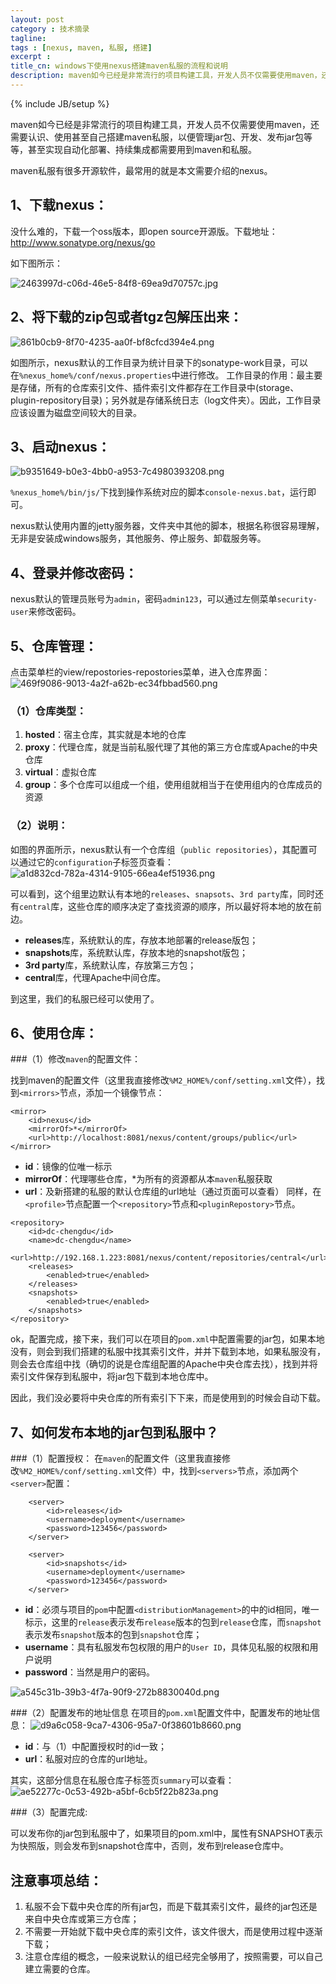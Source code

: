 ```yaml
---
layout: post
category : 技术摘录
tagline: 
tags : [nexus, maven, 私服, 搭建]
excerpt : 
title_cn: windows下使用nexus搭建maven私服的流程和说明
description: maven如今已经是非常流行的项目构建工具，开发人员不仅需要使用maven，还需要认识、使用甚至自己搭建maven私服，以便管理jar包、开发、发布jar包等等，甚至实现自动化部署、持续集成都需要用到maven和私服。
---
```

{% include JB/setup %}

maven如今已经是非常流行的项目构建工具，开发人员不仅需要使用maven，还需要认识、使用甚至自己搭建maven私服，以便管理jar包、开发、发布jar包等等，甚至实现自动化部署、持续集成都需要用到maven和私服。

maven私服有很多开源软件，最常用的就是本文需要介绍的nexus。

## 1、下载nexus：

没什么难的，下载一个oss版本，即open source开源版。下载地址：http://www.sonatype.org/nexus/go

如下图所示：

![2463997d-c06d-46e5-84f8-69ea9d70757c.jpg](/assets/images/article_imgs/technology/2015/12/24/2015/2463997d-c06d-46e5-84f8-69ea9d70757c.jpg "nexus下载")

## 2、将下载的zip包或者tgz包解压出来：

![861b0cb9-8f70-4235-aa0f-bf8cfcd394e4.png](/assets/images/article_imgs/technology/2015/12/24/861b0cb9-8f70-4235-aa0f-bf8cfcd394e4.png "")

如图所示，nexus默认的工作目录为统计目录下的sonatype-work目录，可以在`%nexus_home%/conf/nexus.properties`中进行修改。
工作目录的作用：最主要是存储，所有的仓库索引文件、插件索引文件都存在工作目录中(storage、plugin-repository目录)；另外就是存储系统日志（log文件夹）。因此，工作目录应该设置为磁盘空间较大的目录。

## 3、启动nexus：

![b9351649-b0e3-4bb0-a953-7c4980393208.png](/assets/images/article_imgs/technology/2015/12/24/b9351649-b0e3-4bb0-a953-7c4980393208.png "")

`%nexus_home%/bin/js/`下找到操作系统对应的脚本`console-nexus.bat`，运行即可。

nexus默认使用内置的jetty服务器，文件夹中其他的脚本，根据名称很容易理解，无非是安装成windows服务，其他服务、停止服务、卸载服务等。

## 4、登录并修改密码：

nexus默认的管理员账号为`admin`，密码`admin123`，可以通过左侧菜单`security-user`来修改密码。

## 5、仓库管理：

点击菜单栏的view/repostories-repostories菜单，进入仓库界面：
![469f9086-9013-4a2f-a62b-ec34fbbad560.png](/assets/images/article_imgs/technology/2015/12/24/469f9086-9013-4a2f-a62b-ec34fbbad560.png "")

### （1）仓库类型：

1. **hosted**：宿主仓库，其实就是本地的仓库
2. **proxy**：代理仓库，就是当前私服代理了其他的第三方仓库或Apache的中央仓库
3. **virtual**：虚拟仓库
4. **group**：多个仓库可以组成一个组，使用组就相当于在使用组内的仓库成员的资源

### （2）说明：

如图的界面所示，nexus默认有一个仓库组（`public repositories`），其配置可以通过它的`configuration`子标签页查看：
![a1d832cd-782a-4314-9105-66ea4ef51936.png](/assets/images/article_imgs/technology/2015/12/24/a1d832cd-782a-4314-9105-66ea4ef51936.png "")

可以看到，这个组里边默认有本地的`releases`、`snapsots`、`3rd party`库，同时还有`central`库，这些仓库的顺序决定了查找资源的顺序，所以最好将本地的放在前边。

* **releases**库，系统默认的库，存放本地部署的release版包；
* **snapshots**库，系统默认库，存放本地的snapshot版包；
* **3rd party**库，系统默认库，存放第三方包；
* **central**库，代理Apache中间仓库。

到这里，我们的私服已经可以使用了。

## 6、使用仓库：

###（1）修改`maven`的配置文件：

找到maven的配置文件（这里我直接修改`%M2_HOME%/conf/setting.xml`文件），找到`<mirrors>`节点，添加一个镜像节点：

```
<mirror>
    <id>nexus</id>
    <mirrorOf>*</mirrorOf>
    <url>http://localhost:8081/nexus/content/groups/public</url>
</mirror>
```

* **id**：镜像的位唯一标示
* **mirrorOf**：代理哪些仓库，*为所有的资源都从本`maven`私服获取
* **url**：及新搭建的私服的默认仓库组的url地址（通过页面可以查看）
同样，在`<profile>`节点配置一个`<repository>`节点和`<pluginRepostory>`节点。

```
<repository>
    <id>dc-chengdu</id>
    <name>dc-chengdu</name>
    <url>http://192.168.1.223:8081/nexus/content/repositories/central</url>
    <releases>
        <enabled>true</enabled>
    </releases>
    <snapshots>
        <enabled>true</enabled>
    </snapshots>
</repository>
```

ok，配置完成，接下来，我们可以在项目的`pom.xml`中配置需要的jar包，如果本地没有，则会到我们搭建的私服中找其索引文件，并并下载到本地，如果私服没有，则会去仓库组中找（确切的说是仓库组配置的Apache中央仓库去找），找到并将索引文件保存到私服中，将jar包下载到本地仓库中。

因此，我们没必要将中央仓库的所有索引下下来，而是使用到的时候会自动下载。

## 7、如何发布本地的jar包到私服中？
###（1）配置授权：
在`maven`的配置文件（这里我直接修改`%M2_HOME%/conf/setting.xml`文件）中，找到`<servers>`节点，添加两个`<server>`配置：

```
    <server>
        <id>releases</id>
        <username>deployment</username>
        <password>123456</password>
    </server>

    <server>
        <id>snapshots</id>
        <username>deployment</username>
        <password>123456</password>
    </server>
```

* **id**：必须与项目的`pom`中配置`<distributionManagement>`的中的id相同，唯一标示，这里的`release`表示发布`release`版本的包到`release`仓库，而`snapshot`表示发布`snapshot`版本的包到`snapshot`仓库；
* **username**：具有私服发布包权限的用户的`User ID`，具体见私服的权限和用户说明
* **password**：当然是用户的密码。

![a545c31b-39b3-4f7a-90f9-272b8830040d.png](/assets/images/article_imgs/technology/2015/12/24/a545c31b-39b3-4f7a-90f9-272b8830040d.png "")

###（2）配置发布的地址信息
在项目的`pom.xml`配置文件中，配置发布的地址信息：
![d9a6c058-9ca7-4306-95a7-0f38601b8660.png](/assets/images/article_imgs/technology/2015/12/24/d9a6c058-9ca7-4306-95a7-0f38601b8660.png "")

* **id**：与（1）中配置授权时的id一致；
* **url**：私服对应的仓库的url地址。

其实，这部分信息在私服仓库子标签页`summary`可以查看：
![ae52277c-0c53-492b-a5bf-6cb5f22b823a.png](/assets/images/article_imgs/technology/2015/12/24/ae52277c-0c53-492b-a5bf-6cb5f22b823a.png "")

###（3）配置完成:

可以发布你的jar包到私服中了，如果项目的pom.xml中，<version>属性有SNAPSHOT表示为快照版，则会发布到snapshot仓库中，否则，发布到release仓库中。

## 注意事项总结：

1. 私服不会下载中央仓库的所有jar包，而是下载其索引文件，最终的jar包还是来自中央仓库或第三方仓库；
2. 不需要一开始就下载中央仓库的索引文件，该文件很大，而是使用过程中逐渐下载；
3. 注意仓库组的概念，一般来说默认的组已经完全够用了，按照需要，可以自己建立需要的仓库。
